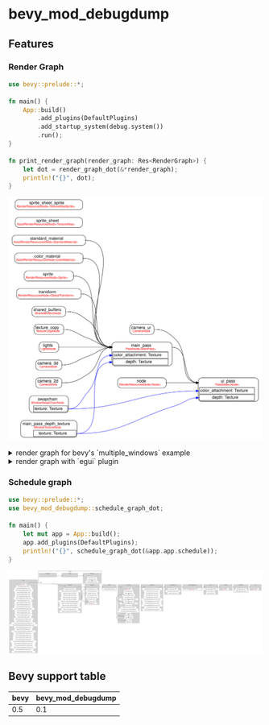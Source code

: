 # bevy_mod_debugdump

## Features
### Render Graph
```rust
use bevy::prelude::*;

fn main() {
    App::build()
        .add_plugins(DefaultPlugins)
        .add_startup_system(debug.system())
        .run();
}

fn print_render_graph(render_graph: Res<RenderGraph>) {
    let dot = render_graph_dot(&*render_graph);
    println!("{}", dot);
}
```

![bevy's render graph](docs/render_graph.svg)

<details>
<summary>render graph for bevy's `multiple_windows` example</summary>

![bevy's render graph](docs/render_graph_second_window.svg)
</details>
<details>
<summary>render graph with `egui` plugin</summary>

![bevy's render graph](docs/render_graph_egui.svg)
</details>

### Schedule graph
```rust
use bevy::prelude::*;
use bevy_mod_debugdump::schedule_graph_dot;

fn main() {
    let mut app = App::build();
    app.add_plugins(DefaultPlugins);
    println!("{}", schedule_graph_dot(&app.app.schedule));
}
```

![bevy's schedule graph](docs/schedule_graph.svg)

## Bevy support table

|bevy|bevy_mod_debugdump|
|---|---|
|0.5|0.1|
